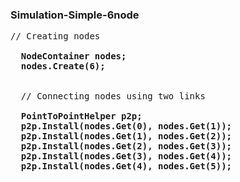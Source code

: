
### Simulation-Simple-6node

<pre>
// Creating nodes
 <b>
  NodeContainer nodes;
  nodes.Create(6);
</b>

  // Connecting nodes using two links
<b>
  PointToPointHelper p2p;
  p2p.Install(nodes.Get(0), nodes.Get(1));
  p2p.Install(nodes.Get(1), nodes.Get(2));
  p2p.Install(nodes.Get(2), nodes.Get(3));
  p2p.Install(nodes.Get(3), nodes.Get(4));
  p2p.Install(nodes.Get(4), nodes.Get(5));
</b>
</pre>
